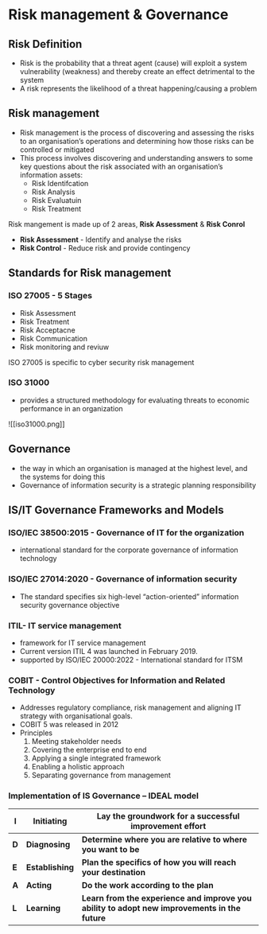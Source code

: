 # Risk management & Governance 

## Risk Definition
- Risk is the probability that a threat agent (cause) will exploit a system vulnerability (weakness) and thereby create an effect detrimental to the system
- A risk represents the likelihood of a threat happening/causing a problem

## Risk management
- Risk management is the process of discovering and assessing the risks to an organisation’s operations and determining how those risks can be controlled or mitigated
- This process involves discovering and understanding answers to some key questions about the risk associated with an organisation’s information assets:
	- Risk Identifcation
	- Risk Analysis
	- Risk Evaluatuin
	- Risk Treatment

Risk mangement is made up of 2 areas, **Risk Assessment** & **Risk Conrol**
- **Risk Assessment** - Identify and analyse the risks
- **Risk Control** - Reduce risk and provide contingency

## Standards for Risk management
### ISO 27005 - 5 Stages
- Risk Assessment
- Risk Treatment
- Risk Acceptacne
- Risk Communication
- Risk monitoring and reviuw

ISO 27005 is specific to cyber security risk management

### ISO 31000
- provides a structured methodology for evaluating threats to economic performance in an organization

![[iso31000.png]]

## Governance
- the way in which an organisation is managed at the highest level, and the systems for doing this
-  Governance of information security is a strategic planning responsibility

## IS/IT Governance Frameworks and Models

### ISO/IEC 38500:2015 - Governance of IT for the organization
- international standard for the corporate governance of information technology
### ISO/IEC 27014:2020 - Governance of information security
- The standard specifies six high-level “action-oriented” information security governance objective
### ITIL- IT service management
- framework for IT service management
- Current version ITIL 4 was launched in February 2019.
- supported by ISO/IEC 20000:2022 - International standard for ITSM
### COBIT - Control Objectives for Information and Related Technology
- Addresses regulatory compliance, risk management and aligning IT strategy with organisational goals.
- COBIT 5 was released in 2012
-  Principles
	1. Meeting stakeholder needs
	2. Covering the enterprise end to end
	3. Applying a single integrated framework
	4. Enabling a holistic approach
	5. Separating governance from management
### Implementation of IS Governance – IDEAL model
| I   | Initiating   | Lay the groundwork for a successful improvement effort                                    |
| --- | ------------ | ----------------------------------------------------------------------------------------- |
| **D**   | **Diagnosing**   | **Determine where you are relative to where you want to be**                                  |
| **E**   | **Establishing** | **Plan the specifics of how you will reach your destination**                                 |
| **A**   | **Acting**      | **Do the work according to the plan**                                                         |
| **L**   | **Learning**     | **Learn from the experience and improve you ability to adopt new improvements in the future** |
